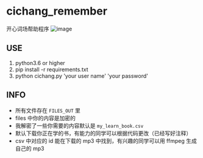 # cichang_remember
开心词场帮助程序
![image](https://user-images.githubusercontent.com/15976103/107328965-756e8180-6aea-11eb-9fff-6717094d74fa.png)

## USE
1. python3.6 or higher
2. pip install -r requirements.txt
3. python cichang.py 'your user name' 'your password'

## INFO
- 所有文件存在 `FILES_OUT` 里
- files 中你的内容是加密的
- 我解密了一些你需要的内容默认是 `my_learn_book.csv`
- 默认下载你正在学的书，有能力的同学可以根据代码更改（已经写好注释）
- csv 中对应的 id 能在下载的 mp3 中找到，有兴趣的同学可以用 ffmpeg 生成自己的 mp3
